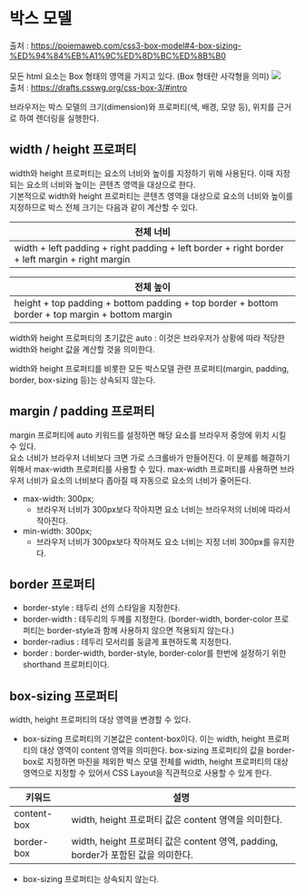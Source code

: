 # 박스 모델
출처 : <https://poiemaweb.com/css3-box-model#4-box-sizing-%ED%94%84%EB%A1%9C%ED%8D%BC%ED%8B%B0>  
<br>
모든 html 요소는 Box 형태의 영역을 가지고 있다. (Box 형태란 사각형을 의미)
<img src="https://drafts.csswg.org/css-box-3/images/box.png">  
출처 : <https://drafts.csswg.org/css-box-3/#intro>

브라우저는 박스 모델의 크기(dimension)와 프로퍼티(색, 배경, 모양 등), 위치를 근거로 하여 렌더링을 실행한다.

## width / height 프로퍼티
width와 height 프로퍼티는 요소의 너비와 높이를 지정하기 위해 사용된다. 이때 지정되는 요소의 너비와 높이는 콘텐츠 영역을 대상으로 한다.   
기본적으로 width와 height 프로퍼티는 콘텐츠 영역을 대상으로 요소의 너비와 높이를 지정하므로 박스 전체 크기는 다음과 같이 계산할 수 있다.

| 전체 너비|
|--|
|width + left padding + right padding + left border + right border + left margin + right margin|

|전체 높이|
|--|
|height + top padding + bottom padding + top border + bottom border + top margin + bottom margin|

width와 height 프로퍼티의 초기값은 auto : 이것은 브라우저가 상황에 따라 적당한 width와 height 값을 계산할 것을 의미한다.  

width와 height 프로퍼티를 비롯한 모든 박스모델 관련 프로퍼티(margin, padding, border, box-sizing 등)는 상속되지 않는다. 

## margin / padding 프로퍼티 
margin 프로퍼티에 auto 키워드를 설정하면 해당 요소를 브라우저 중앙에 위치 시킬 수 있다.  
요소 너비가 브라우저 너비보다 크면 가로 스크롤바가 만들어진다. 이 문제를 해결하기 위해서 max-width 프로퍼티를 사용할 수 있다. max-width 프로퍼티를 사용하면 브라우저 너비가 요소의 너비보다 좁아질 때 자동으로 요소의 너비가 줄어든다.  
- max-width: 300px; 
  - 브라우저 너비가 300px보다 작아지면 요소 너비는 브라우저의 너비에 따라서 작아진다. 
- min-width: 300px;
  - 브라우저 너비가 300px보다 작아져도 요소 너비는 지정 너비 300px를 유지한다. 

## border 프로퍼티
- border-style : 테두리 선의 스타일을 지정한다.
- border-width : 테두리의 두께를 지정한다. (border-width, border-color 프로퍼티는 border-style과 함께 사용하지 않으면 적용되지 않는다.)
- border-radius : 테두리 모서리를 둥글게 표현하도록 지정한다.  
- border : border-width, border-style, border-color를 한번에 설정하기 위한 shorthand 프로퍼티이다. 

## box-sizing 프로퍼티
width, height 프로퍼티의 대상 영역을 변경할 수 있다. 
- box-sizing 프로퍼티의 기본값은 content-box이다. 이는 width, height 프로퍼티의 대상 영역이 content 영역을 의미한다. box-sizing 프로퍼티의 값을 border-box로 지정하면 마진을 제외한 박스 모델 전체를 width, height 프로퍼티의 대상 영역으로 지정할 수 있어서 CSS Layout을 직관적으로 사용할 수 있게 한다. 

|키워드|설명|
|--|--|
|content-box|width, height 프로퍼티 값은 content 영역을 의미한다.|
|border-box|width, height 프로퍼티 값은 content 영역, padding, border가 포함된 값을 의미한다.|

- box-sizing 프로퍼티는 상속되지 않는다. 